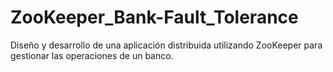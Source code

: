 # ZooKeeper_Bank-Fault_Tolerance
Diseño y desarrollo de una aplicación distribuida utilizando ZooKeeper para gestionar las operaciones de un banco.
